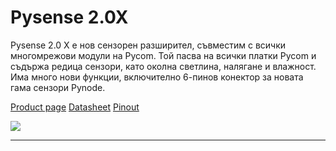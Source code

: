 # Pysense 2.0X

Pysense 2.0 X е нов сензорен разширител, съвместим с всички многомрежови модули на Pycom. Той пасва на всички платки Pycom и съдържа редица сензори, като околна светлина, налягане и влажност. Има много нови функции, включително 6-пинов конектор за новата гама сензори Pynode.

[Product page](https://docs.pycom.io/datasheets/expansionboards/pysense2/)
[Datasheet](https://docs.pycom.io/gitbook/assets/PySense2X_specsheet.pdf)
[Pinout](https://docs.pycom.io/gitbook/assets/pysense2-pinout.pdf)

![](https://pycom.io/wp-content/uploads/2020/05/BFB77E75-96AE-4401-B6A2-0DDDC2271464.png)

---
